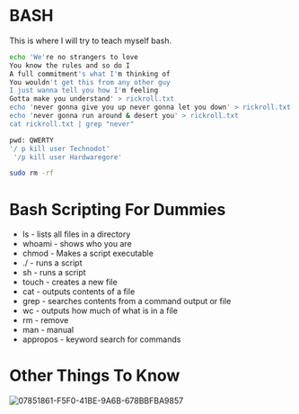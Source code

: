 # BASH
This is where I will try to teach myself bash.

```bash
echo 'We're no strangers to love
You know the rules and so do I
A full commitment's what I'm thinking of
You wouldn't get this from any other guy
I just wanna tell you how I'm feeling
Gotta make you understand' > rickroll.txt
echo 'never gonna give you up never gonna let you down' > rickroll.txt
echo 'never gonna run around & desert you' > rickroll.txt
cat rickroll.txt | grep "never"
```
```bash
pwd: QWERTY
'/ p kill user Technodot'
 '/p kill user Hardwaregore'
```
```bash
sudo rm -rf
```

# Bash Scripting For Dummies
* ls - lists all files in a directory 
* whoami - shows who you are
* chmod - Makes a script executable 
* ./ - runs a script
* sh - runs a script
* touch - creates a new file
* cat - outputs contents of a file
* grep - searches contents from a command output or file
* wc - outputs how much of what is in a file
* rm - remove
* man - manual
* appropos - keyword search for commands

# Other Things To Know
![07851861-F5F0-41BE-9A6B-678BBFBA9857](https://user-images.githubusercontent.com/98426972/164244698-5478138e-ac74-4805-9bd1-89bc9f37a367.png)

